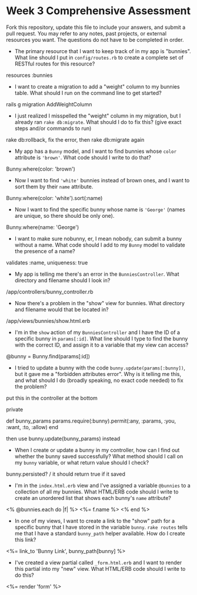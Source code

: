 # Week 3 Comprehensive Assessment

Fork this repository, update this file to include your answers, and submit a pull request. You may refer to any notes, past projects, or external resources you want. The questions do not have to be completed in order.

* The primary resource that I want to keep track of in my app is "bunnies". What line should I put in `config/routes.rb` to create a complete set of RESTful routes for this resource?

resources :bunnies

* I want to create a migration to add a "weight" column to my bunnies table. What should I run on the command line to get started?

rails g migration AddWeightColumn

* I just realized I misspelled the "weight" column in my migration, but I already ran `rake db:migrate`. What should I do to fix this? (give exact steps and/or commands to run)

rake db:rollback, fix the error, then rake db:migrate again

* My app has a `Bunny` model, and I want to find bunnies whose `color` attribute is `'brown'`. What code should I write to do that?

Bunny.where(color: 'brown')

* Now I want to find `'white'` bunnies instead of brown ones, and I want to sort them by their `name` attribute.

Bunny.where(color: 'white').sort(:name)

* Now I want to find the specific bunny whose name is `'George'` (names are unique, so there should be only one).

Bunny.where(name: 'George')

* I want to make sure nobunny, er, I mean nobody, can submit a bunny without a name. What code should I add to my `Bunny` model to validate the presence of a name?

validates :name, uniqueness: true

* My app is telling me there's an error in the `BunniesController`. What directory and filename should I look in?

/app/controllers/bunny_controller.rb

* Now there's a problem in the "show" view for bunnies. What directory and filename would that be located in?

/app/views/bunnies/show.html.erb

* I'm in the `show` action of my `BunniesController` and I have the ID of a specific bunny in `params[:id]`. What line should I type to find the bunny with the correct ID, and assign it to a variable that my view can access?

@bunny = Bunny.find(params[:id])

* I tried to update a bunny with the code `bunny.update(params[:bunny])`, but it gave me a "forbidden attributes error". Why is it telling me this, and what should I do (broadly speaking, no exact code needed) to fix the problem?

put this in the controller at the bottom

private

def bunny_params
  params.require(:bunny).permit(:any, :params, :you, :want, :to, :allow)
end

then use bunny.update(bunny_params) instead

* When I create or update a bunny in my controller, how can I find out whether the bunny saved successfully? What method should I call on my `bunny` variable, or what return value should I check?

bunny.persisted? / it should return true if it saved

* I'm in the `index.html.erb` view and I've assigned a variable `@bunnies` to a collection of all my bunnies. What HTML/ERB code should I write to create an unordered list that shows each bunny's `name` attribute?

<% @bunnies.each do |f| %>
  <%= f.name %>
<% end %>

* In one of my views, I want to create a link to the "show" path for a specific bunny that I have stored in the variable `bunny`. `rake routes` tells me that I have a standard `bunny_path` helper available. How do I create this link?

<%= link_to 'Bunny Link', bunny_path[bunny] %>

* I've created a view partial called `_form.html.erb` and I want to render this partial into my "new" view. What HTML/ERB code should I write to do this?

<%= render 'form' %>

